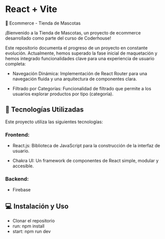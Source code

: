 # React + Vite

🐾 Ecommerce - Tienda de Mascotas

¡Bienvenido a la Tienda de Mascotas, un proyecto de ecommerce desarrollado como parte del curso de Coderhouse!

Este repositorio documenta el progreso de un proyecto en constante evolución. Actualmente, hemos superado la fase inicial de maquetación y hemos integrado funcionalidades clave para una experiencia de usuario completa:

- Navegación Dinámica: Implementación de React Router para una navegación fluida y una arquitectura de componentes clara.

- Filtrado por Categorías: Funcionalidad de filtrado que permite a los usuarios explorar productos por tipo (categoría).

## 🚀 Tecnologías Utilizadas
Este proyecto utiliza las siguientes tecnologías:

### Frontend:

- React.js: Biblioteca de JavaScript para la construcción de la interfaz de usuario.

- Chakra UI: Un framework de componentes de React simple, modular y accesible.

### Backend:

- Firebase

## 💻 Instalación y Uso

- Clonar el repositorio
- run: npm install
- start: npm run dev
